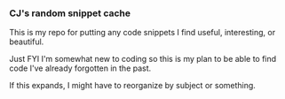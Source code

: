 ### CJ's random snippet cache

This is my repo for putting any code snippets I find useful, interesting, or beautiful.

Just FYI I'm somewhat new to coding so this is my plan to be able to find code I've already forgotten in the past.

If this expands, I might have to reorganize by subject or something. 